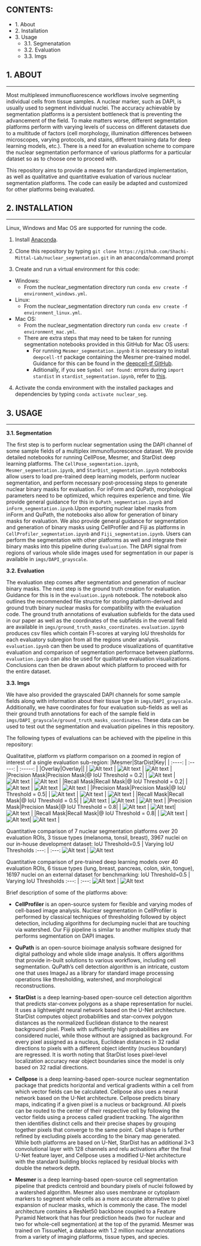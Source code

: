 ## CONTENTS: ##

* 1\. About
* 2\. Installation
* 3\. Usage
    * 3.1\. Segmenatation
    * 3.2\. Evaluation
    * 3.3\. Imgs


## 1. ABOUT ##
- - - -
Most multiplexed immunofluorescence workflows involve segmenting individual cells from tissue samples. A nuclear marker, such as DAPI, is usually used to segment individual nuclei. The accuracy achievable by segmentation platforms is a persistent bottleneck that is preventing the advancement of the field. To make matters worse, different segmentation platforms perform with varying levels of success on different datasets due to a multitude of factors (cell morphology, illumination differences between microscopes, varying protocols, and stains, different training data for deep learning models, etc.). There is a need for an evaluation scheme to compare the nuclear segmentation performance of various platforms for a particular dataset so as to choose one to proceed with.

This repository aims to provide a means for standardized implementation, as well as qualitative and quantitative evaluation of various nuclear segmentation platforms. The code can easily be adapted and customized for other platforms being evaluated.


## 2. INSTALLATION ##
- - - - 
Linux, Windows and Mac OS are supported for running the code. 

1. Install [Anaconda](https://www.anaconda.com/).

2. Clone this repository by typing `git clone https://github.com/Shachi-Mittal-Lab/nuclear_segmentation.git` in an anaconda/command prompt
   
3. Create and run a virtual environment for this code:
- Windows:
    - From the nuclear_segmentation directory run `conda env create -f environment_windows.yml`.
- Linux:
    - From the nuclear_segmentation directory run `conda env create -f environment_linux.yml`.
- Mac OS:
    - From the nuclear_segmentation directory run `conda env create -f environment_mac.yml`.
    - There are extra steps that may need to be taken for running segmentation notebooks provided in this GitHub for Mac OS users:
        - For running `Mesmer_segmentation.ipynb` it is necessary to install `deepcell-tf` package containing the Mesmer pre-trained model. Guidance for this can be found in the [deepcell-tf GitHub](https://github.com/vanvalenlab/deepcell-tf/tree/master). 
        - Aditionally, if you see `Symbol not found:` errors during `import stardist` in `stardist_segmentation.ipynb`, refer to [this](https://github.com/stardist/stardist/issues/19#issuecomment-535610758).

4. Activate the conda environment with the installed packages and dependencies by typing `conda activate nuclear_seg`.

## 3. USAGE ##
- - - - 
<b>3.1. Segmentation</b>

The first step is to perform nuclear segmentation using the DAPI channel of some sample fields of a multiplex immunofluorescence dataset. We provide detailed notebooks for running CellPose, Mesmer, and StarDist deep learning platforms. The `CellPose_segmentation.ipynb`, `Mesmer_segmentation.ipynb`, and `StarDist_segmentation.ipynb` notebooks allow users to load pre-trained deep learning models, perform nuclear segmentation, and perform necessary post-processing steps to generate nuclear binary masks for evaluation. For inForm and QuPath, morphological parameters need to be optimized, which requires experience and time. We provide general guidance for this in `QuPath_segmentation.ipynb` and `inForm_segmentation.ipynb`.Upon exporting nuclear label masks from inForm and QuPath, the notebooks also allow for generation of binary masks for evaluation. We also provide general guidance for segmentation and generation of binary masks using CellProfiler and Fiji as platforms in `CellProfiler_segmentation.ipynb` and `Fiji_segmentation.ipynb`. Users can perform the segmentation with other platforms as well and integrate their binary masks into this pipeline during `Evaluation`. The DAPI signal from regions of various whole slide images used for segmentation in our paper is available in `imgs/DAPI_grayscale`.

<b>3.2. Evaluation</b>

The evaluation step comes after segmentation and generation of nuclear binary masks. The next step is the ground truth creation for evaluation. Guidance for this is in the `evaluation.ipynb` notebook. The notebook also outlines the recommended file structre for storing platform-derived and ground truth binary nuclear masks for compatibility with the evaluation code. The ground truth annotations of evaluation subfields for the data used in our paper as well as the coordinates of the subfields in the overall field are available in `imgs/ground_truth_masks_coordinates`. `evaluation.ipynb` produces csv files which contain F1-scores at varying IoU thresholds for each evaluatory subregion from all the regions under analysis. `evaluation.ipynb` can then be used to produce visualizations of quantitative evaluation and comparison of segmentation performace between platforms. `evaluation.ipynb` can also be used for qualitative evaluation visualizations. Conclusions can then be drawn about which platform to proceed with for the entire dataset.

<b>3.3. Imgs</b>

We have also provided the grayscaled DAPI channels for some sample fields along with information about their tissue type in `imgs/DAPI_grayscale`. Additionally, we have coordinates for four evaluation sub-fields as well as their ground truth annotations for each of the sample field in `imgs/DAPI_grayscale/ground_truth_masks_coordinates`. These data can be used to test out the segmentation and evaluation pipelines in this repository.


The following types of evaluations can be achieved with the pipeline in this repository:

Qualitatitve, platform vs platform comparison on a zoomed in region of interest of a single evaluation sub-region:
|Mesmer|StarDist|Key|
| :----: | :-----: | :-----: |
|Overlay|Overlay||
| ![Alt text](./imgs/README_figures/Mesmer_dense2_35_175_65_65.png) | ![Alt text](./imgs/README_figures/StarDist_dense2_35_175_65_65.png) | ![Alt text](./imgs/README_figures/overlay_key.png) |
|Precision Mask|Precision Mask|@ IoU Threshold = 0.2|
| ![Alt text](./imgs/README_figures/Bph2_Mesmer_dense2_pred_0.2_35_175_65_65.png) | ![Alt text](./imgs/README_figures/Bph2_StarDist_dense2_pred_0.2_35_175_65_65.png) | ![Alt text](./imgs/README_figures/pred_key.png) |
|Recall Mask|Recall Mask|@ IoU Threshold = 0.2|
| ![Alt text](./imgs/README_figures/Bph2_Mesmer_dense2_grtr_0.2_35_175_65_65.png) | ![Alt text](./imgs/README_figures/Bph2_StarDist_dense2_grtr_0.2_35_175_65_65.png) | ![Alt text](./imgs/README_figures/grtr_key.png) |
|Precision Mask|Precision Mask|@ IoU Threshold = 0.5|
| ![Alt text](./imgs/README_figures/Bph2_Mesmer_dense2_0.5_pred_35_175_65_65.png) | ![Alt text](./imgs/README_figures/Bph2_StarDist_dense2_0.5_pred_35_175_65_65.png) | ![Alt text](./imgs/README_figures/pred_key.png) |
|Recall Mask|Recall Mask|@ IoU Threshold = 0.5|
| ![Alt text](./imgs/README_figures/Bph2_Mesmer_dense2_0.5_grtr_35_175_65_65.png) | ![Alt text](./imgs/README_figures/Bph2_StarDist_dense2_0.5_grtr_35_175_65_65.png) | ![Alt text](./imgs/README_figures/grtr_key.png) |
|Precision Mask|Precision Mask|@ IoU Threshold = 0.8|
| ![Alt text](./imgs/README_figures/Bph2_Mesmer_dense2_pred_0.8_35_175_65_65.png) | ![Alt text](./imgs/README_figures/Bph2_StarDist_dense2_pred_0.8_35_175_65_65.png)| ![Alt text](./imgs/README_figures/pred_key.png) |
|Recall Mask|Recall Mask|@ IoU Threshold = 0.8|
| ![Alt text](./imgs/README_figures/Bph2_Mesmer_dense2_grtr_0.8_35_175_65_65.png) | ![Alt text](./imgs/README_figures/Bph2_StarDist_dense2_grtr_0.8_35_175_65_65.png)| ![Alt text](./imgs/README_figures/grtr_key.png) |



Quantitative comparison of 7 nuclear segmentation platforms over 20 evaluation ROIs, 3 tissue types (melanoma, tonsil, breast), 3967 nuclei on our in-house development dataset:
IoU Threshold=0.5 | Varying IoU Thresholds
:---: | :---:
![Alt text](./imgs/README_figures/inhouse_bar.png) | ![Alt text](./imgs/README_figures//inhouse_line.png)


Quantitative comparison of pre-trained deep learning models over 40 evaluation ROIs, 6 tissue types (lung, breast, pancreas, colon, skin, tongue), 16197 nuclei on an external dataset for benchmarking:
IoU Threshold=0.5 | Varying IoU Thresholds
:---: | :---:
![Alt text](./imgs/README_figures/external_bar.png) | ![Alt text](./imgs/README_figures//external_line.png)


Brief description of some of the platforms above:


- <b>CellProfiler</b> is an open-source system for flexible and varying modes of cell-based image analysis. Nuclear segmentation in CellProfiler is performed by classical techniques of thresholding followed by object detection, including algorithms for declumping nuclei that are touching via watershed. Our Fiji pipeline is similar to another multiplex study that performs segmentation on DAPI images.


- <b>QuPath</b> is an open-source bioimage analysis software designed for digital pathology and whole slide image analysis. It offers algorithms that provide in-built solutions to various workflows, including cell segmentation. QuPath’s cell detection algorithm is an intricate, custom one that uses ImageJ as a library for standard image processing operations like thresholding, watershed, and morphological reconstructions.

- <b>StarDist</b> is a deep learning-based open-source cell detection algorithm that predicts star-convex polygons as a shape representation for nuclei. It uses a lightweight neural network based on the U-Net architecture.  StarDist computes object probabilities and star-convex polygon distances as the normalized Euclidean distance to the nearest background pixel. Pixels with sufficiently high probabilities are considered nuclei, while those without are assigned as background. For every pixel assigned as a nucleus, Euclidean distances in 32 radial directions to pixels with a different object identity (nucleus boundary) are regressed. It is worth noting that StarDist loses pixel-level localization accuracy near object boundaries since the model is only based on 32 radial directions.

- <b>Cellpose</b> is a deep learning-based open-source nuclear segmentation package that predicts horizontal and vertical gradients within a cell from which vector fields can be calculated. Cellpose also uses a neural network based on the U-Net architecture. Cellpose predicts binary maps, indicating if a given pixel is a nucleus or background. All pixels can be routed to the center of their respective cell by following the vector fields using a process called gradient tracking. The algorithm then identifies distinct cells and their precise shapes by grouping together pixels that converge to the same point. Cell shape is further refined by excluding pixels according to the binary map generated. While both platforms are based on U-Net, StarDist has an additional 3×3 convolutional layer with 128 channels and relu activations after the final U-Net feature layer, and Cellpose uses a modified U-Net architecture with the standard building blocks replaced by residual blocks with double the network depth.

- <b>Mesmer</b> is a deep learning-based open-source cell segmentation pipeline that predicts centroid and boundary pixels of nuclei followed by a watershed algorithm. Mesmer also uses membrane or cytoplasm markers to segment whole cells as a more accurate alternative to pixel expansion of nuclear masks, which is commonly the case. The model architecture contains a ResNet50 backbone coupled to a Feature Pyramid Network that has four prediction heads (two for nuclear and two for whole-cell segmentation) at the top of the pyramid. Mesmer was trained on TissueNet, a database with 1.2 million nuclear annotations from a variety of imaging platforms, tissue types, and species.  

